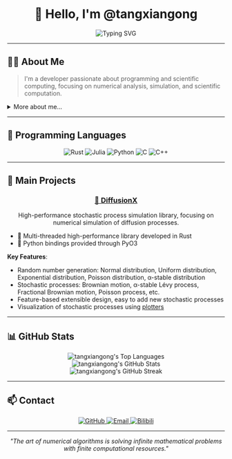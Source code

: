 <div align="center">

# 👋 Hello, I'm @tangxiangong

<img src="https://readme-typing-svg.herokuapp.com?font=Fira+Code&pause=1000&center=true&vCenter=true&width=435&lines=Scientific+Computing+Enthusiast;Numerical+Analysis+Focus;Rustacean" alt="Typing SVG" />

</div>

<hr style="height:2px;border-width:0;color:gray;background-color:gray">

## 🧑‍💻 About Me

> I'm a developer passionate about programming and scientific computing, focusing on numerical analysis, simulation, and scientific computation.

<details>
<summary>More about me...</summary>
<br>
As a numerical computing enthusiast, I'm dedicated to solving complex scientific problems with efficient algorithms. My coding style emphasizes performance and precision while maintaining clear, readable structure.
</details>

<hr style="height:2px;border-width:0;color:gray;background-color:gray">

## 🔧 Programming Languages

<div align="center">

<p>
<img src="https://img.shields.io/badge/Rust-F05032?style=for-the-badge&logo=rust&logoColor=white" alt="Rust" />
<img src="https://img.shields.io/badge/Julia-9558B2?style=for-the-badge&logo=julia&logoColor=white" alt="Julia" />
<img src="https://img.shields.io/badge/Python-3776AB?style=for-the-badge&logo=python&logoColor=white" alt="Python" />
<img src="https://img.shields.io/badge/C-00599C?style=for-the-badge&logo=c&logoColor=white" alt="C" />
<img src="https://img.shields.io/badge/C%2B%2B-00599C?style=for-the-badge&logo=c%2B%2B&logoColor=white" alt="C++" />
</p>
</div>

<hr style="height:2px;border-width:0;color:gray;background-color:gray">

## 🔭 Main Projects

<div align="center">
<h3><a href="https://github.com/tangxiangong/diffusionx">🦀 DiffusionX</a></h3>
<p>High-performance stochastic process simulation library, focusing on numerical simulation of diffusion processes.
</p>
</div>

- 🦀 Multi-threaded high-performance library developed in Rust
- 🐍 Python bindings provided through PyO3

**Key Features**:
- Random number generation: Normal distribution, Uniform distribution, Exponential distribution, Poisson distribution, α-stable distribution
- Stochastic processes: Brownian motion, α-stable Lévy process, Fractional Brownian motion, Poisson process, etc.
- Feature-based extensible design, easy to add new stochastic processes
- Visualization of stochastic processes using [plotters](https://github.com/plotters-rs/plotters)

<hr style="height:2px;border-width:0;color:gray;background-color:gray">

## 📊 GitHub Stats

<div align="center">
  <img src="https://github-readme-stats.vercel.app/api/top-langs/?username=tangxiangong&layout=compact&theme=tokyonight&langs_count=6&hide=javascript,html,css,jupyter%20notebook,scss,tex,stylus,pug,vue,typescript" alt="tangxiangong's Top Languages" />
</div>


<div align="center">
  <img src="https://github-readme-stats.vercel.app/api?username=tangxiangong&show_icons=true&theme=tokyonight&count_private=true" alt="tangxiangong's GitHub Stats" />
</div>


<div align="center">
  <img src="https://github-readme-streak-stats.herokuapp.com/?user=tangxiangong&theme=tokyonight" alt="tangxiangong's GitHub Streak" />
</div>


<hr style="height:2px;border-width:0;color:gray;background-color:gray">

## 📫 Contact

<div align="center">
  <a href="https://github.com/tangxiangong">
    <img src="https://img.shields.io/badge/GitHub-100000?style=for-the-badge&logo=github&logoColor=white" alt="GitHub" />
  </a>
  <a href="mailto:tangxiangong@gmail.com">
    <img src="https://img.shields.io/badge/Email-D14836?style=for-the-badge&logo=gmail&logoColor=white" alt="Email" />
  </a>
  <a href="https://space.bilibili.com/254144429">
    <img src="https://img.shields.io/badge/Bilibili-00A1D6?style=for-the-badge&logo=bilibili&logoColor=white" alt="Bilibili" />
  </a>
</div>

<hr style="height:2px;border-width:0;color:gray;background-color:gray">

<div align="center">
  <p><i>"The art of numerical algorithms is solving infinite mathematical problems with finite computational resources."</i></p>
</div> 
